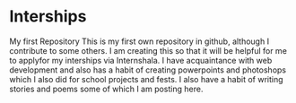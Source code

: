 # Interships
My first Repository
This is my first own repository in github, although I contribute to some others. I am creating this so that it will be helpful for me to applyfor my interships via Internshala. 
I have acquaintance with web development and also has a habit of creating powerpoints and photoshops which I also did for school projects and fests. I also have a habit of writing stories and poems some of which I am posting here. 
